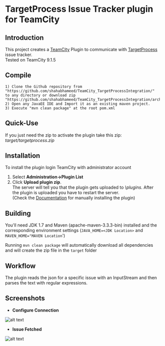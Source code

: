 # TargetProcess Issue Tracker plugin for TeamCity

## Introduction
This project creates a [TeamCity](www.jetbrains.com/teamcity/) Plugin to communicate with [TargetProcess](http://www.targetprocess.com/) issue tracker.<BR>
Tested on TeamCity 9.1.5

## Compile
```
1) Clone the Github repository from "https://github.com/shahabhameed/TeamCity_TargetProcessIntegration/" to any directory or download zip "https://github.com/shahabhameed/TeamCity_TargetProcessIntegration/archive/master.zip".
2) Open any JavaEE IDE and Import it as an existing maven project.
3) Execute "mvn clean package" at the root pom.xml 

```

## Quick-Use
If you just need the zip to activate the plugin take this zip: *target/targetprocess.zip* <BR>

## Installation
To install the plugin login TeamCity with administrator account <BR>
1) Select **Administration->Plugin List** <BR>
2) Click **Upload plugin zip**.<BR>
The server will tell you that the plugin gets uploaded to *<Teamcity Data Directory>\plugins*.
After the plugin is uploaded you have to restart the server.<BR>
(Check the [Documentation](https://confluence.jetbrains.com/display/TCD9/Installing+Additional+Plugins) for manually installing the plugin)

## Building
You'll need JDK 1.7 and Maven (apache-maven-3.3.3-bin) installed and the corresponding environment settings (`JAVA_HOME=<JDK Location>` and `MAVEN_HOME="MAVEN Location`')

Running `mvn clean package` will automatically download all dependencies and will create the zip file in the `target` folder

## Workflow
The plugin reads the json for a specific issue with an InputStream and then parses the text with regular expressions.

Screenshots
-----------

- **Configure Connection**

![alt text](https://github.com/shahabhameed/TeamCity_TargetProcessIntegration/blob/master/screens/screen01.png "Configure Connection")

- **Issue Fetched**

![alt text](https://github.com/shahabhameed/TeamCity_TargetProcessIntegration/blob/master/screens/screen02.png "Issue Fetched")


